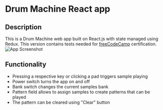 # Drum Machine React app
## Description
This is a Drum Machine web app built on React.js with state managed using Redux. 
This version contains tests needed for [freeCodeCamp](https://www.freecodecamp.org/learn/front-end-development-libraries/front-end-development-libraries-projects/build-a-drum-machine) certification.
![App Screenshot](https://i.ibb.co/SymfbrV/Screenshot-4.jpg)
## Functionality
- Pressing a respective key or clicking a pad triggers sample playing
- Power switch turns the app on and off
- Bank switch changes the current samples bank
- Pattern field allows to assign samples to create patterns that can be played
- The pattern can be cleared using "Clear" button